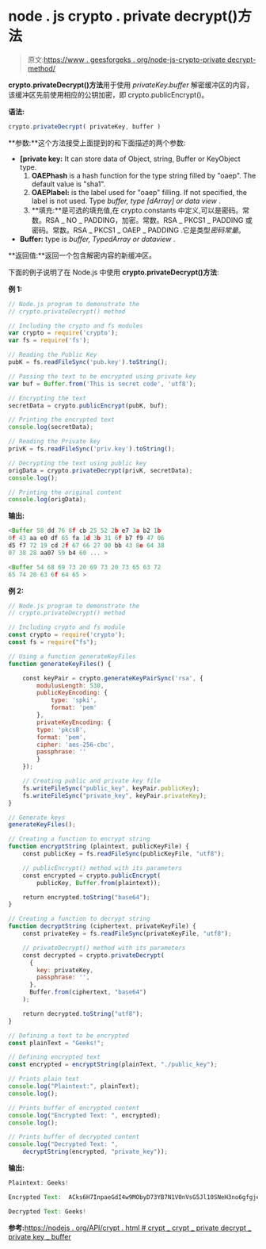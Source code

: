 # node . js crypto . private decrypt()方法

> 原文:[https://www . geesforgeks . org/node-js-crypto-private decrypt-method/](https://www.geeksforgeeks.org/node-js-crypto-privatedecrypt-method/)

**crypto.privateDecrypt()方法**用于使用 *privateKey.buffer* 解密缓冲区的内容，该缓冲区先前使用相应的公钥加密，即 crypto.publicEncrypt()。

**语法:**

```js
crypto.privateDecrypt( privateKey, buffer )
```

**参数:**这个方法接受上面提到的和下面描述的两个参数:

*   **[private key:** It can store data of Object, string, Buffer or KeyObject type.
    1.  **OAEPhash** is a hash function for the type string filled by "oaep". The default value is "sha1".
    2.  **OAEPlabel:** is the label used for "oaep" filling. If not specified, the label is not used. Type *buffer, type [dArray] or data view* .
    3.  **填充:**是可选的填充值,在 crypto.constants 中定义,可以是密码。常数。RSA _ NO _ PADDING，加密。常数。RSA _ PKCS1 _ PADDING 或密码。常数。RSA _ PKCS1 _ OAEP _ PADDING .它是类型*密码常量*。
*   **Buffer:** type is *buffer, TypedArray or dataview* .

**返回值:**返回一个包含解密内容的新缓冲区。

下面的例子说明了在 Node.js 中使用 **crypto.privateDecrypt()方法**:

**例 1:**

```js
// Node.js program to demonstrate the 
// crypto.privateDecrypt() method

// Including the crypto and fs modules
var crypto = require('crypto');
var fs = require('fs');

// Reading the Public Key
pubK = fs.readFileSync('pub.key').toString();

// Passing the text to be encrypted using private key
var buf = Buffer.from('This is secret code', 'utf8');

// Encrypting the text
secretData = crypto.publicEncrypt(pubK, buf);

// Printing the encrypted text
console.log(secretData);

// Reading the Private key
privK = fs.readFileSync('priv.key').toString();

// Decrypting the text using public key
origData = crypto.privateDecrypt(privK, secretData);
console.log();

// Printing the original content
console.log(origData);
```

**输出:**

```js
<Buffer 58 dd 76 8f cb 25 52 2b e7 3a b2 1b
0f 43 aa e0 df 65 fa 1d 3b 31 6f b7 f9 47 06
d5 f7 72 19 cd 2f 67 66 27 00 bb 43 8e 64 38
07 38 28 aa07 59 b4 60 ... >

<Buffer 54 68 69 73 20 69 73 20 73 65 63 72
65 74 20 63 6f 64 65 >

```

**例 2:**

```js
// Node.js program to demonstrate the 
// crypto.privateDecrypt() method

// Including crypto and fs module
const crypto = require('crypto');
const fs = require("fs");

// Using a function generateKeyFiles
function generateKeyFiles() {

    const keyPair = crypto.generateKeyPairSync('rsa', {
        modulusLength: 530,
        publicKeyEncoding: {
            type: 'spki',
            format: 'pem'
        },
        privateKeyEncoding: {
        type: 'pkcs8',
        format: 'pem',
        cipher: 'aes-256-cbc',
        passphrase: ''
        }
    });

    // Creating public and private key file 
    fs.writeFileSync("public_key", keyPair.publicKey);
    fs.writeFileSync("private_key", keyPair.privateKey);
}

// Generate keys
generateKeyFiles();

// Creating a function to encrypt string
function encryptString (plaintext, publicKeyFile) {
    const publicKey = fs.readFileSync(publicKeyFile, "utf8");

    // publicEncrypt() method with its parameters
    const encrypted = crypto.publicEncrypt(
        publicKey, Buffer.from(plaintext));

    return encrypted.toString("base64");
}

// Creating a function to decrypt string
function decryptString (ciphertext, privateKeyFile) {
    const privateKey = fs.readFileSync(privateKeyFile, "utf8");

    // privateDecrypt() method with its parameters
    const decrypted = crypto.privateDecrypt(
      {
        key: privateKey,
        passphrase: '',
      },
      Buffer.from(ciphertext, "base64")
    );

    return decrypted.toString("utf8");
}

// Defining a text to be encrypted
const plainText = "Geeks!";

// Defining encrypted text
const encrypted = encryptString(plainText, "./public_key");

// Prints plain text
console.log("Plaintext:", plainText);
console.log();

// Prints buffer of encrypted content
console.log("Encrypted Text: ", encrypted);
console.log();

// Prints buffer of decrypted content
console.log("Decrypted Text: ", 
    decryptString(encrypted, "private_key"));
```

**输出:**

```js
Plaintext: Geeks!

Encrypted Text:  ACks6H7InpaeGdI4w9MObyD73YB7N1V0nVsG5Jl10SNeH3no6gfgjeD4ZFsSFhCXzFkognMGbRNsg0BReVOHxRs7eQ==

Decrypted Text: Geeks!

```

**参考:**[https://nodejs . org/API/crypt . html # crypt _ crypt _ private decrypt _ private key _ buffer](https://nodejs.org/api/crypto.html#crypto_crypto_privatedecrypt_privatekey_buffer)